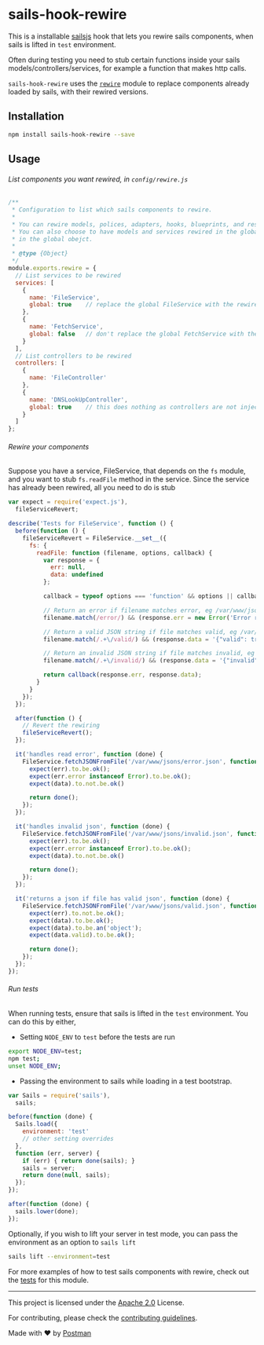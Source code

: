 # sails-hook-rewire

This is a installable [sailsjs](http://sailsjs.org/) hook that lets you rewire sails components, when sails is
lifted in `test` environment.

Often during testing you need to stub certain functions inside your sails models/controllers/services,
for example a function that makes http calls.

`sails-hook-rewire` uses the [`rewire`](https://github.com/jhnns/rewire) module to replace components already
loaded by sails, with their rewired versions.

## Installation

```bash
npm install sails-hook-rewire --save
```

## Usage

###### List components you want rewired, in `config/rewire.js`

```javascript
/**
 * Configuration to list which sails components to rewire.
 *
 * You can rewire models, polices, adapters, hooks, blueprints, and responses.
 * You can also choose to have models and services rewired in the global object. Sails only injects models and services
 * in the global obejct.
 *
 * @type {Object}
 */
module.exports.rewire = {
  // List services to be rewired
  services: [
    {
      name: 'FileService',
      global: true    // replace the global FileService with the rewired version
    },
    {
      name: 'FetchService',
      global: false   // don't replace the global FetchService with the rewired version
    }
  ],
  // List controllers to be rewired
  controllers: [
    {
      name: 'FileController'
    },
    {
      name: 'DNSLookUpController',
      global: true    // this does nothing as controllers are not injected into the global object by sails
    }
  ]
};
```

###### Rewire your components

Suppose you have a service, FileService, that depends on the `fs` module, and you want to stub `fs.readFile` method
in the service. Since the service has already been rewired, all you need to do is stub

```javascript
var expect = require('expect.js'),
  fileServiceRevert;

describe('Tests for FileService', function () {
  before(function () {
    fileServiceRevert = FileService.__set__({
      fs: {
        readFile: function (filename, options, callback) {
          var response = {
            err: null,
            data: undefined
          };

          callback = typeof options === 'function' && options || callback || function () {};

          // Return an error if filename matches error, eg /var/www/jsons/error.json
          filename.match(/error/) && (response.err = new Error('Error reading file'));

          // Return a valid JSON string if file matches valid, eg /var/www/jsons/valid.json
          filename.match(/.+\/valid/) && (response.data = '{"valid": true}');

          // Return an invalid JSON string if file matches invalid, eg /var/ww/jsons/invalid.json
          filename.match(/.+\/invalid/) && (response.data = '{"invalid": true;');

          return callback(response.err, response.data);
        }
      }
    });
  });

  after(function () {
    // Revert the rewiring
    fileServiceRevert();
  });

  it('handles read error', function (done) {
    FileService.fetchJSONFromFile('/var/www/jsons/error.json', function (err, data) {
      expect(err).to.be.ok();
      expect(err.error instanceof Error).to.be.ok();
      expect(data).to.not.be.ok()

      return done();
    });
  });

  it('handles invalid json', function (done) {
    FileService.fetchJSONFromFile('/var/www/jsons/invalid.json', function (err, data) {
      expect(err).to.be.ok();
      expect(err.error instanceof Error).to.be.ok();
      expect(data).to.not.be.ok()

      return done();
    });
  });

  it('returns a json if file has valid json', function (done) {
    FileService.fetchJSONFromFile('/var/www/jsons/valid.json', function (err, data) {
      expect(err).to.not.be.ok();
      expect(data).to.be.ok();
      expect(data).to.be.an('object');
      expect(data.valid).to.be.ok();

      return done();
    });
  });
});
```

###### Run tests

When running tests, ensure that sails is lifted in the `test` environment. You can do this by either,

 - Setting `NODE_ENV` to `test` before the tests are run

```bash
export NODE_ENV=test;
npm test;
unset NODE_ENV;
```

 - Passing the environment to sails while loading in a test bootstrap.

```javascript
var Sails = require('sails'),
  sails;

before(function (done) {
  Sails.load({
    environment: 'test'
    // other setting overrides
  },
  function (err, server) {
    if (err) { return done(sails); }
    sails = server;
    return done(null, sails);
  });
});

after(function (done) {
  sails.lower(done);
});
```

Optionally, if you wish to lift your server in test mode, you can pass the environment as an option to `sails lift`

```bash
sails lift --environment=test
```

For more examples of how to test sails components with rewire, check out the
[tests](https://github.com/postmanlabs/sails-hook-rewire/tree/master/test/unit) for this module.

---
This project is licensed under the [Apache 2.0](LICENSE.md) License.

For contributing, please check the [contributing guidelines](CONTRIBUTING.md).

Made with :heart: by [Postman](https://getpostman.com)
